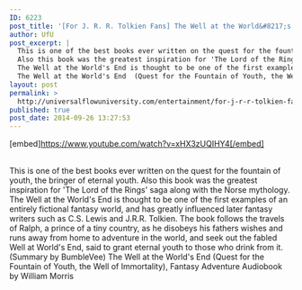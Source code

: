 ```yaml
---
ID: 6223
post_title: '[For J. R. R. Tolkien Fans] The Well at the World&#8217;s End (Quest for the Fountain of Youth)'
author: UfU
post_excerpt: |
  This is one of the best books ever written on the quest for the fountain of youth, the bringer of eternal youth.
  Also this book was the greatest inspiration for 'The Lord of the Rings' saga along with the Norse mythology.
  The Well at the World's End is thought to be one of the first examples of an entirely fictional fantasy world, and has greatly influenced later fantasy writers such as C.S. Lewis and J.R.R. Tolkien. The book follows the travels of Ralph, a prince of a tiny country, as he disobeys his fathers wishes and runs away from home to adventure in the world, and seek out the fabled Well at World's End, said to grant eternal youth to those who drink from it. (Summary by BumbleVee)
  The Well at the World's End  (Quest for the Fountain of Youth, the Well of Immortality), Fantasy Adventure Audiobook by William Morris
layout: post
permalink: >
  http://universalflowuniversity.com/entertainment/for-j-r-r-tolkien-fans-the-well-at-the-worlds-end-quest-for-the-fountain-of-youth/
published: true
post_date: 2014-09-26 13:27:53
---
```

[embed]https://www.youtube.com/watch?v=xHX3zUQIHY4[/embed]</br></br>
<p>This is one of the best books ever written on the quest for the fountain of youth, the bringer of eternal youth.
Also this book was the greatest inspiration for 'The Lord of the Rings' saga along with the Norse mythology.
The Well at the World's End is thought to be one of the first examples of an entirely fictional fantasy world, and has greatly influenced later fantasy writers such as C.S. Lewis and J.R.R. Tolkien. The book follows the travels of Ralph, a prince of a tiny country, as he disobeys his fathers wishes and runs away from home to adventure in the world, and seek out the fabled Well at World's End, said to grant eternal youth to those who drink from it. (Summary by BumbleVee)
The Well at the World's End  (Quest for the Fountain of Youth, the Well of Immortality), Fantasy Adventure Audiobook by William Morris</p>